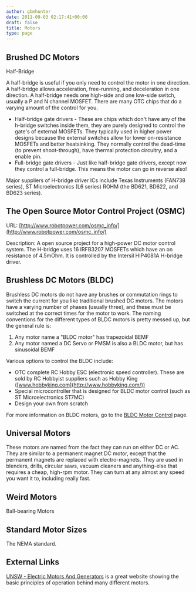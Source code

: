 ```yaml
---
author: gbmhunter
date: 2011-09-03 02:17:41+00:00
draft: false
title: Motors
type: page
---
```


## Brushed DC Motors

Half-Bridge

A half-bridge is useful if you only need to control the motor in one direction. A half-bridge allows acceleration, free-running, and deceleration in one direction. A half-bridge needs one high-side and one low-side switch, usually a P and N channel MOSFET. There are many OTC chips that do a varying amount of the control for you.

* Half-bridge gate drivers - These are chips which don't have any of the h-bridge switches inside them, they are purely designed to control the gate's of external MOSFETs. They typically used in higher power designs because the external switches allow for lower on-resistance MOSFETs and better heatsinking. They normally control the dead-time (to prevent shoot-through), have thermal protection circuitry, and a enable pin.
* Full-bridge gate drivers - Just like half-bridge gate drivers, except now they control a full-bridge. This means the motor can go in reverse also!

Major suppliers of H-bridge driver ICs include Texas Instruments (FAN738 series), ST Microelectronics (L6 series) ROHM (the BD621, BD622, and BD623 series).

## The Open Source Motor Control Project (OSMC)  

URL: [http://www.robotpower.com/osmc_info/](http://www.robotpower.com/osmc_info/)  

Description: A open source project for a high-power DC motor control system. The H-bridge uses 16 IRFB3207 MOSFETs which have an on resistance of 4.5mOhm. It is controlled by the Intersil HIP4081A H-bridge driver.

## Brushless DC Motors (BLDC)

Brushless DC motors do not have any brushes or commutation rings to switch the current for you like traditional brushed DC motors. The motors have a varying number of phases (usually three), and these must be switched at the correct times for the motor to work. The naming conventions for the different types of BLDC motors is pretty messed up, but the general rule is:

1. Any motor name a "BLDC motor" has trapezoidal BEMF
2. Any motor named a DC Servo or PMSM is also a BLDC motor, but has sinusoidal BEMF

Various options to control the BLDC include:

* OTC complete RC Hobby ESC (electronic speed controller). These are sold by RC Hobbyist suppliers such as Hobby King ([www.hobbyking.com](http://www.hobbyking.com/))
* Special microcontroller that is designed for BLDC motor control (such as ST Microelectronics ST7MC)
* Design your own from scratch

For more information on BLDC motors, go to the [BLDC Motor Control](/electronics/circuit-design/bldc-motor-control) page.

## Universal Motors

These motors are named from the fact they can run on either DC or AC. They are similar to a permanent magnet DC motor, except that the permanent magnets are replaced with electro-magnets. They are used in blenders, drills, circular saws, vacuum cleaners and anything-else that requires a cheap, high-rpm motor. They can turn at any almost any speed you want it to, including really fast.

## Weird Motors

Ball-bearing Motors

## Standard Motor Sizes

The NEMA standard.

## External Links

[UNSW - Electric Motors And Generators](http://www.animations.physics.unsw.edu.au/jw/electricmotors.html) is a great website showing the basic principles of operation behind many different motors.
